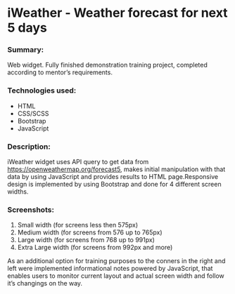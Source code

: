 # iWeather - Weather forecast for next 5 days 
### Summary:
Web widget. Fully finished demonstration training project, completed according to mentor’s requirements.
### Technologies used:
* HTML
* CSS/SCSS
* Bootstrap
* JavaScript
### Description:
iWeather widget uses API query to get data from https://openweathermap.org/forecast5, makes initial manipulation with that data by using JavaScript and provides results to HTML page.Responsive design is implemented by using Bootstrap and done for 4 different screen widths.
### Screenshots:
1.	Small width (for screens less then 575px)
2.	Medium width (for screens from 576 up to 765px)
3.	Large width (for screens from 768 up to 991px)
4.	Extra Large width (for screens from 992px and more)

As an additional option for training purposes to the conners in the right and left were implemented informational notes powered by JavaScript, that enables users to monitor current layout and actual screen width and follow it’s changings on the way. 
